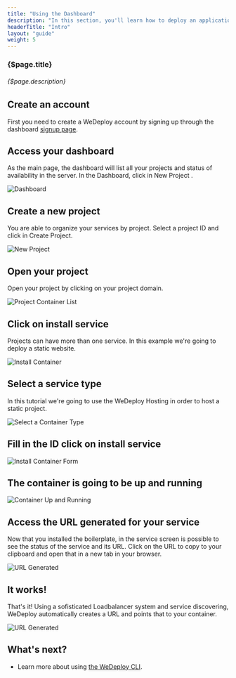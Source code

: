 ```yaml
---
title: "Using the Dashboard"
description: "In this section, you'll learn how to deploy an application using WeDeploy Dashboard."
headerTitle: "Intro"
layout: "guide"
weight: 5
---
```


### {$page.title}

###### {$page.description}

<article id="1">

## Create an account

First you need to create a WeDeploy account by signing up through the dashboard [signup page](http://dashboard.wedeploy.com/signup).

</article>

<article id="2">

## Access your dashboard

As the main page, the dashboard will list all your projects and status of availability in the server. In the Dashboard, click in New Project .

![Dashboard](/images/docs/intro/using-the-dashboard--dashboard.png)

</article>

<article id="3">

## Create a new project

You are able to organize your services by project. Select a project ID and click in Create Project.

![New Project](/images/docs/intro/using-the-dashboard--new-project.png)

</article>

<article id="4">

## Open your project

Open your project by clicking on your project domain.

![Project Container List](/images/docs/intro/using-the-dashboard--project-container-list.png)

</article>

<article id="5">

## Click on install service

Projects can have more than one service. In this example we're going to deploy a static website.

![Install Container](/images/docs/intro/using-the-dashboard--install-container.png)

</article>

<article id="6">

## Select a service type
In this tutorial we're going to use the WeDeploy Hosting in order to host a static project.

![Select a Container Type](/images/docs/intro/using-the-dashboard--select-a-container-type.png)

</article>

<article id="7">

## Fill in the ID click on install service

![Install Container Form](/images/docs/intro/using-the-dashboard--install-container-form.png)

</article>

<article id="8">

## The container is going to be up and running

![Container Up and Running](/images/docs/intro/using-the-dashboard--container-up-and-running.png)

</article>

<article id="9">

## Access the URL generated for your service
Now that you installed the boilerplate, in the service screen is possible to see the status of the service and its URL. Click on the URL to copy to your clipboard and open that in a new tab in your browser.

![URL Generated](/images/docs/intro/using-the-dashboard--url-generated.png)

</article>

<article id="10">

## It works!
That's it! Using a sofisticated Loadbalancer system and service discovering, WeDeploy automatically creates a URL and points that to your container.

![URL Generated](/images/docs/intro/using-the-dashboard--it-works.png)

</article>

## What's next?

* Learn more about using [the WeDeploy CLI](/docs/intro/using-the-command-line.html).

